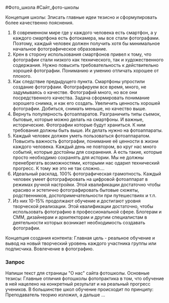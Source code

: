 #Фото_школа #Сайт_фото-школы 

Концепция школы: Зписать главные идеи тезисно и сформулировать более качественно пояснения.
1. В современном мире где у каждого человека есть смартфон, а у каждого смартфона есть фотокамера, мы все стали фотографами. Поэтому, каждый человек должен получить хотя бы минимальное начальное фотографическое образование.
2. Крен в сторону использования смартфонов привел к тому, что фотографии стали низкого как технического, так и художественного содержания. Нужно повысить требовательность к действительно хорошей фотографии. Пониманию и умению отличать хорошее от плохого.
3. Как следствие предыдущего пункта. Смартфоны упростили создание фотогрфаии. Фотографируем все время, много, не задумываясь о качестве. Фотографий много, но все они посредственного качества. Задача сформировать понимание хорошего снимка, и как его создать. Увеличить ценность хорошей фотографии. Добиться, снимать меньше, но качество выше. 
4. Вернуть популярность фотоаппаратов. Разграничить типы съемок, бытовые, которые можно делать на смартфоны. И важные, исторические. Фотографии которые будут храниться. К ним требования должны быть выше. Их делать нужно на фотоаппараты.
5. Каждый человек должен уметь пользоваться фотоаппаратом. Повысить важность фотографии, понимание её ценности в жизни каждого человека. Каждый день не повтором, во круг нас много событий, которые достойны для сохранения. А есть такие, которые просто необходимо сохранять для истории. Мы не должны пренебрегать возможностями, которыми нас одарил технический прогресс. К тому же это не так сложно....
6. Идеальный расклад. 100% фотографическая грамотность. Каждый человек умеет фотографировать на цифровой фотоаппарат в режимах ручной настройки. Этой квалификации достаточно чтобы красиво и эстетично фотографировать бытовые сюжеты, родственников, достопримечательности при путешествиях и т.п.
7. Из них 10-15% продолжают обучение и достигают уровня творческой реализации. Этой квалификации достаточно, чтобы использовать фотографию в профессиональной сфере. Блогерам и СММ, дизайнерам и архитекторам и другим специалистам в деятельности которых возникает необходимость создавать фотографии. 


Концепция создания контента:
Главная цель - реальное обучение и вывод на новый творческий уровень каждого участника группы или подписчика.
Вовлечение в фотографию.


### Запрос
Напиши текст для страницы "О нас" сайта фотошколы.
Основные тезисы:
Главные отличия фотошколы фотопрактика в том, что обучение в ней нацелено на конкретный результат и на реальный прогресс учеников.
В большинстве школ обучение происходит по принципу: Преподаватель теорию изложил, а дальше ... 
